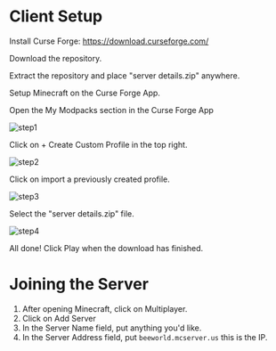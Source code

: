 # Client Setup

Install Curse Forge: https://download.curseforge.com/

Download the repository.

Extract the repository and place "server details.zip" anywhere.

Setup Minecraft on the Curse Forge App.

Open the My Modpacks section in the Curse Forge App

![step1](https://github.com/baboosh/mcserver1119/assets/18063367/5f190905-88e2-492f-8b37-ffa7f13aa87e)

Click on + Create Custom Profile in the top right.

![step2](https://github.com/baboosh/mcserver1119/assets/18063367/3bbe4342-9524-43e2-a67b-375d5c68fcf8)

Click on import a previously created profile.

![step3](https://github.com/baboosh/mcserver1119/assets/18063367/477682ba-5d46-4a37-be84-cc7d677f6a06)

Select the "server details.zip" file.

![step4](https://github.com/baboosh/mcserver1119/assets/18063367/a4cd31f6-4e66-4c39-b7a1-ad2832330691)

All done! Click Play when the download has finished.

# Joining the Server

1. After opening Minecraft, click on Multiplayer.
2. Click on Add Server
3. In the Server Name field, put anything you'd like.
4. In the Server Address field, put `beeworld.mcserver.us` this is the IP.

